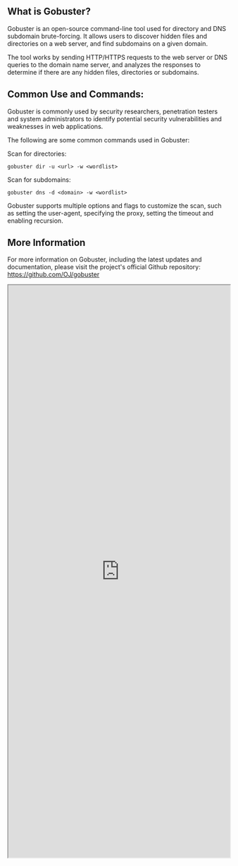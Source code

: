 ## What is Gobuster?

Gobuster is an open-source command-line tool used for directory and DNS subdomain brute-forcing. It allows users to discover hidden files and directories on a web server, and find subdomains on a given domain.

The tool works by sending HTTP/HTTPS requests to the web server or DNS queries to the domain name server, and analyzes the responses to determine if there are any hidden files, directories or subdomains.

## Common Use and Commands:
Gobuster is commonly used by security researchers, penetration testers and system administrators to identify potential security vulnerabilities and weaknesses in web applications.

The following are some common commands used in Gobuster:

Scan for directories: 
```
gobuster dir -u <url> -w <wordlist>
```

Scan for subdomains:
```
gobuster dns -d <domain> -w <wordlist>
```

Gobuster supports multiple options and flags to customize the scan, such as setting the user-agent, specifying the proxy, setting the timeout and enabling recursion.

## More Information

For more information on Gobuster, including the latest updates and documentation, please visit the project's official Github repository: https://github.com/OJ/gobuster

<iframe src="https://github.com/OJ/gobuster" width="100%" height="1300"></iframe>